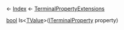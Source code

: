 ← [Index](Api-Index) ← [TerminalPropertyExtensions](Sandbox.ModAPI.Interfaces.TerminalPropertyExtensions)

[bool](System.Boolean) Is<TValue><[TValue]()>([ITerminalProperty](Sandbox.ModAPI.Interfaces.ITerminalProperty) property)

